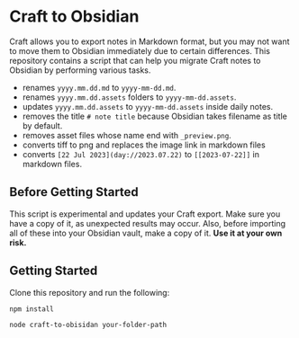 # Craft to Obsidian

Craft allows you to export notes in Markdown format, but you may not want to move them to Obsidian immediately due to certain differences. This repository contains a script that can help you migrate Craft notes to Obsidian by performing various tasks.

- renames `yyyy.mm.dd.md` to `yyyy-mm-dd.md`.
- renames `yyyy.mm.dd.assets` folders to `yyyy-mm-dd.assets`.
- updates `yyyy.mm.dd.assets` to `yyyy-mm-dd.assets` inside daily notes.
- removes the title `# note title` because Obsidian takes filename as title by default.
- removes asset files whose name end with `_preview.png`.
- converts tiff to png and replaces the image link in markdown files
- converts `[22 Jul 2023](day://2023.07.22)` to `[[2023-07-22]]` in markdown files.

## Before Getting Started

This script is experimental and updates your Craft export. Make sure you have a copy of it, as unexpected results may occur. Also, before importing all of these into your Obsidian vault, make a copy of it. **Use it at your own risk.**

## Getting Started

Clone this repository and run the following:

```sh
npm install

node craft-to-obisidan your-folder-path
```
